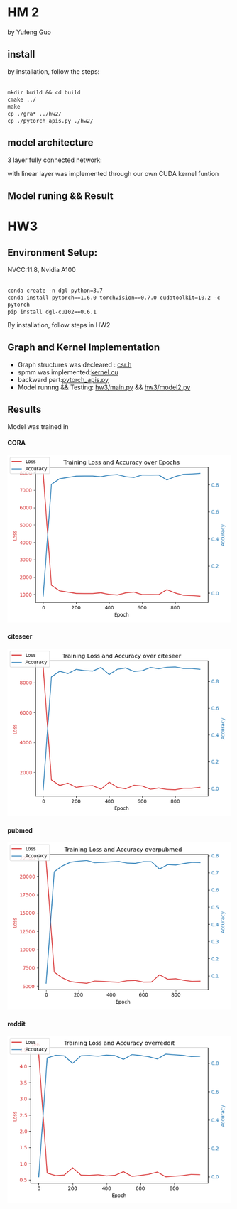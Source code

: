 # HM 2
by Yufeng Guo

## install

by installation, follow the steps:
```

mkdir build && cd build
cmake ../
make
cp ./gra* ../hw2/
cp ./pytorch_apis.py ./hw2/
```

## model architecture
3 layer fully connected network:

with linear layer was implemented through our own CUDA kernel funtion

## Model runing && Result


# HW3 
## Environment Setup:
NVCC:11.8, Nvidia A100
```

conda create -n dgl python=3.7
conda install pytorch==1.6.0 torchvision==0.7.0 cudatoolkit=10.2 -c pytorch
pip install dgl-cu102==0.6.1
```

By installation, follow steps in HW2

## Graph and Kernel Implementation
- Graph structures was decleared : [csr.h](https://github.com/misra0514/deep-codegen/blob/main/csr.h#L12) 
- spmm was implemented:[kernel.cu](https://github.com/misra0514/deep-codegen/blob/main/kernel.cu)
- backward part:[pytorch_apis.py](https://github.com/misra0514/deep-codegen/blob/main/pytorch_apis.py#L18)
- Model runnng && Testing:  [hw3/main.py]() && [hw3/model2.py]()

## Results
Model was trained in 
#### CORA
![image](hw3/result/cora.png)
#### citeseer
![image](hw3/result/citeseer.png)
#### pubmed
![image](hw3/result/pubmed.png)
#### reddit
![image](hw3/result/reddit.png)